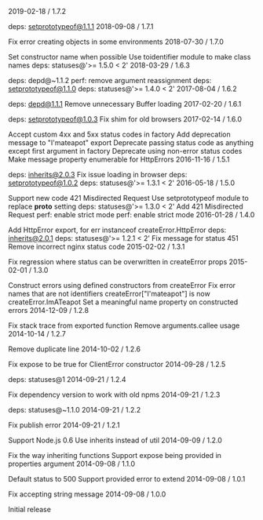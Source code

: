 2019-02-18 / 1.7.2

deps: setprototypeof@1.1.1
2018-09-08 / 1.7.1

Fix error creating objects in some environments
2018-07-30 / 1.7.0

Set constructor name when possible
Use toidentifier module to make class names
deps: statuses@'>= 1.5.0 < 2'
2018-03-29 / 1.6.3

deps: depd@~1.1.2
perf: remove argument reassignment
deps: setprototypeof@1.1.0
deps: statuses@'>= 1.4.0 < 2'
2017-08-04 / 1.6.2

deps: depd@1.1.1
Remove unnecessary Buffer loading
2017-02-20 / 1.6.1

deps: setprototypeof@1.0.3
Fix shim for old browsers
2017-02-14 / 1.6.0

Accept custom 4xx and 5xx status codes in factory
Add deprecation message to "I'mateapot" export
Deprecate passing status code as anything except first argument in factory
Deprecate using non-error status codes
Make message property enumerable for HttpErrors
2016-11-16 / 1.5.1

deps: inherits@2.0.3
Fix issue loading in browser
deps: setprototypeof@1.0.2
deps: statuses@'>= 1.3.1 < 2'
2016-05-18 / 1.5.0

Support new code 421 Misdirected Request
Use setprototypeof module to replace __proto__ setting
deps: statuses@'>= 1.3.0 < 2'
Add 421 Misdirected Request
perf: enable strict mode
perf: enable strict mode
2016-01-28 / 1.4.0

Add HttpError export, for err instanceof createError.HttpError
deps: inherits@2.0.1
deps: statuses@'>= 1.2.1 < 2'
Fix message for status 451
Remove incorrect nginx status code
2015-02-02 / 1.3.1

Fix regression where status can be overwritten in createError props
2015-02-01 / 1.3.0

Construct errors using defined constructors from createError
Fix error names that are not identifiers
createError["I'mateapot"] is now createError.ImATeapot
Set a meaningful name property on constructed errors
2014-12-09 / 1.2.8

Fix stack trace from exported function
Remove arguments.callee usage
2014-10-14 / 1.2.7

Remove duplicate line
2014-10-02 / 1.2.6

Fix expose to be true for ClientError constructor
2014-09-28 / 1.2.5

deps: statuses@1
2014-09-21 / 1.2.4

Fix dependency version to work with old npms
2014-09-21 / 1.2.3

deps: statuses@~1.1.0
2014-09-21 / 1.2.2

Fix publish error
2014-09-21 / 1.2.1

Support Node.js 0.6
Use inherits instead of util
2014-09-09 / 1.2.0

Fix the way inheriting functions
Support expose being provided in properties argument
2014-09-08 / 1.1.0

Default status to 500
Support provided error to extend
2014-09-08 / 1.0.1

Fix accepting string message
2014-09-08 / 1.0.0

Initial release
